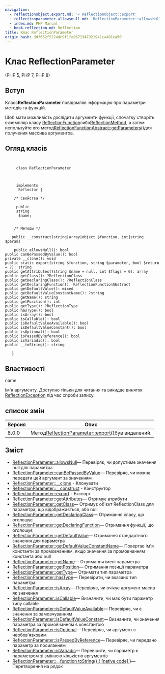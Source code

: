 ```yaml
---
navigation:
  - reflectionobject.export.md: '« ReflectionObject::export'
  - reflectionparameter.allowsnull.md: 'ReflectionParameter::allowsNull »'
  - index.md: PHP Manual
  - book.reflection.md: Reflection
title: Клас ReflectionParameter
origin_hash: ddf652f5224dc9f1fa9671347921941ca401ea50
---
```

# Клас ReflectionParameter

(PHP 5, PHP 7, PHP 8)

## Вступ

Класс**ReflectionParameter** повідомляє інформацію про параметри методів та функцій.

Щоб мати можливість дослідити аргументи функції, спочатку створіть екземпляр класу [ReflectionFunction](class.reflectionfunction.md)либо[ReflectionMethod](class.reflectionmethod.md), а затем используйте его метод[ReflectionFunctionAbstract::getParameters()](reflectionfunctionabstract.getparameters.md)для получения массива аргументов.

## Огляд класів

```classsynopsis

    
     class ReflectionParameter
    

    
     implements
      Reflector {

    /* Свойства */
    
     public
     string
      $name;


    /* Методы */
    
   public __construct(string|array|object $function, int|string $param)

    public allowsNull(): bool
public canBePassedByValue(): bool
private __clone(): void
public static export(string $function, string $parameter, bool $return = ?): string
public getAttributes(?string $name = null, int $flags = 0): array
public getClass(): ?ReflectionClass
public getDeclaringClass(): ?ReflectionClass
public getDeclaringFunction(): ReflectionFunctionAbstract
public getDefaultValue(): mixed
public getDefaultValueConstantName(): ?string
public getName(): string
public getPosition(): int
public getType(): ?ReflectionType
public hasType(): bool
public isArray(): bool
public isCallable(): bool
public isDefaultValueAvailable(): bool
public isDefaultValueConstant(): bool
public isOptional(): bool
public isPassedByReference(): bool
public isVariadic(): bool
public __toString(): string

   }
```

## Властивості

name

Ім'я аргументу. Доступно тільки для читання та викидає виняток [ReflectionException](class.reflectionexception.md) під час спроби запису.

## список змін

| Версия | Опис |
| --- | --- |
| 8.0.0 | Метод[ReflectionParameter::export()](reflectionparameter.export.md)був видалений. |

## Зміст

-   [ReflectionParameter::allowsNull](reflectionparameter.allowsnull.md)— Перевіряє, чи допустиме значення null для параметра
-   [ReflectionParameter::canBePassedByValue](reflectionparameter.canbepassedbyvalue.md)— Перевіряє, чи можна передати цей аргумент за значенням
-   [ReflectionParameter::\_\_clone](reflectionparameter.clone.md) \- Клонувати
-   [ReflectionParameter::\_\_construct](reflectionparameter.construct.md) \- Конструктор
-   [ReflectionParameter::export](reflectionparameter.export.md) \- Експорт
-   [ReflectionParameter::getAttributes](reflectionparameter.getattributes.md)— Отримує атрибути
-   [ReflectionParameter::getClass](reflectionparameter.getclass.md)— Отримує об'єкт ReflectionClass для параметра, що відображається, або null
-   [ReflectionParameter::getDeclaringClass](reflectionparameter.getdeclaringclass.md)— Отримання класу, що оголошує
-   [ReflectionParameter::getDeclaringFunction](reflectionparameter.getdeclaringfunction.md)— Отримання функції, що оголошує
-   [ReflectionParameter::getDefaultValue](reflectionparameter.getdefaultvalue.md)— Отримання стандартного значення для параметра
-   [ReflectionParameter::getDefaultValueConstantName](reflectionparameter.getdefaultvalueconstantname.md)— Повертає ім'я константи за промовчанням, якщо значення за промовчанням константа або null
-   [ReflectionParameter::getName](reflectionparameter.getname.md)— Отримання імені параметра
-   [ReflectionParameter::getPosition](reflectionparameter.getposition.md)— Отримання позиції параметра
-   [ReflectionParameter::getType](reflectionparameter.gettype.md)— Отримати тип параметра
-   [ReflectionParameter::hasType](reflectionparameter.hastype.md)— Перевірити, чи вказано тип параметра
-   [ReflectionParameter::isArray](reflectionparameter.isarray.md)— Перевіряє, чи очікує аргумент масив як значення
-   [ReflectionParameter::isCallable](reflectionparameter.iscallable.md)— Визначити, чи має бути параметр типу callable
-   [ReflectionParameter::isDefaultValueAvailable](reflectionparameter.isdefaultvalueavailable.md)— Перевіряє, чи є значення за замовчуванням
-   [ReflectionParameter::isDefaultValueConstant](reflectionparameter.isdefaultvalueconstant.md)— Визначити, чи значення параметра за промовчанням є константою
-   [ReflectionParameter::isOptional](reflectionparameter.isoptional.md)— Перевіряє, чи аргумент є необов'язковим
-   [ReflectionParameter::isPassedByReference](reflectionparameter.ispassedbyreference.md)— Перевіряє, чи передано параметр за посиланням
-   [ReflectionParameter::isVariadic](reflectionparameter.isvariadic.md)— Перевірити, чи параметр є параметром зі змінною кількістю аргументів
-   [ReflectionParameter::\_\_function toString() { \[native code\] }](reflectionparameter.tostring.md)— Перетворення на рядок
